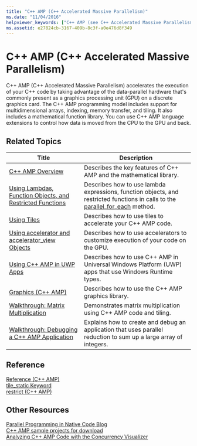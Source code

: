 ```yaml
---
title: "C++ AMP (C++ Accelerated Massive Parallelism)"
ms.date: "11/04/2016"
helpviewer_keywords: ["C++ AMP (see C++ Accelerated Massive Parallelism)", "C++ Accelerated Massive Parallelism, getting started"]
ms.assetid: e27824cb-3167-409b-8c3f-a0e476d8f349
---
```

# C++ AMP (C++ Accelerated Massive Parallelism)

C++ AMP (C++ Accelerated Massive Parallelism) accelerates the execution of your C++ code by taking advantage of the data-parallel hardware that's commonly present as a graphics processing unit (GPU) on a discrete graphics card. The C++ AMP programming model includes support for multidimensional arrays, indexing, memory transfer, and tiling. It also includes a mathematical function library. You can use C++ AMP language extensions to control how data is moved from the CPU to the GPU and back.

## Related Topics

|Title|Description|
|-----------|-----------------|
|[C++ AMP Overview](../../parallel/amp/cpp-amp-overview.md)|Describes the key features of C++ AMP and the mathematical library.|
|[Using Lambdas, Function Objects, and Restricted Functions](../../parallel/amp/using-lambdas-function-objects-and-restricted-functions.md)|Describes how to use lambda expressions, function objects, and restricted functions in calls to the [parallel_for_each](reference/concurrency-namespace-functions-amp.md#parallel_for_each) method.|
|[Using Tiles](../../parallel/amp/using-tiles.md)|Describes how to use tiles to accelerate your C++ AMP code.|
|[Using accelerator and accelerator_view Objects](../../parallel/amp/using-accelerator-and-accelerator-view-objects.md)|Describes how to use accelerators to customize execution of your code on the GPU.|
|[Using C++ AMP in UWP Apps](../../parallel/amp/using-cpp-amp-in-windows-store-apps.md)|Describes how to use C++ AMP in Universal Windows Platform (UWP) apps that use Windows Runtime types.|
|[Graphics (C++ AMP)](../../parallel/amp/graphics-cpp-amp.md)|Describes how to use the C++ AMP graphics library.|
|[Walkthrough: Matrix Multiplication](../../parallel/amp/walkthrough-matrix-multiplication.md)|Demonstrates matrix multiplication using C++ AMP code and tiling.|
|[Walkthrough: Debugging a C++ AMP Application](../../parallel/amp/walkthrough-debugging-a-cpp-amp-application.md)|Explains how to create and debug an application that uses parallel reduction to sum up a large array of integers.|

## Reference

[Reference (C++ AMP)](../../parallel/amp/reference/reference-cpp-amp.md)<br/>
[tile_static Keyword](../../cpp/tile-static-keyword.md)<br/>
[restrict (C++ AMP)](../../cpp/restrict-cpp-amp.md)

## Other Resources

[Parallel Programming in Native Code Blog](https://go.microsoft.com/fwlink/p/?linkid=238472)<br/>
[C++ AMP sample projects for download](https://go.microsoft.com/fwlink/p/?linkid=248508)<br/>
[Analyzing C++ AMP Code with the Concurrency Visualizer](https://blogs.msdn.microsoft.com/nativeconcurrency/2012/03/09/analyzing-c-amp-code-with-the-concurrency-visualizer/)

